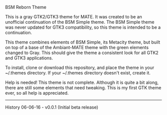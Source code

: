 BSM Reborn Theme

This is a gray GTK2/GTK3 theme for MATE. It was created to be an unofficial continuation of the BSM Simple theme. The BSM Simple theme was never updated for GTK3 compatibility, so this theme is intended to be a continuation.

This theme combines elements of BSM Simple, its Metacity theme, but built on top of a base of the Ambiant-MATE theme with the green elements changed to Gray. This should give the theme a consistent look for all GTK2 and GTK3 applications.

To install, clone or download this repository, and place the theme in your ~/.themes directory. If your ~/.themes directory doesn't exist, create it.

Help is needed! This theme is not complete. Although it is quite a bit along, there are still some elements that need tweaking. This is my first GTK theme ever, so all help is appreciated.

---
History
06-06-16 - v0.0.1 (Initial beta release)

